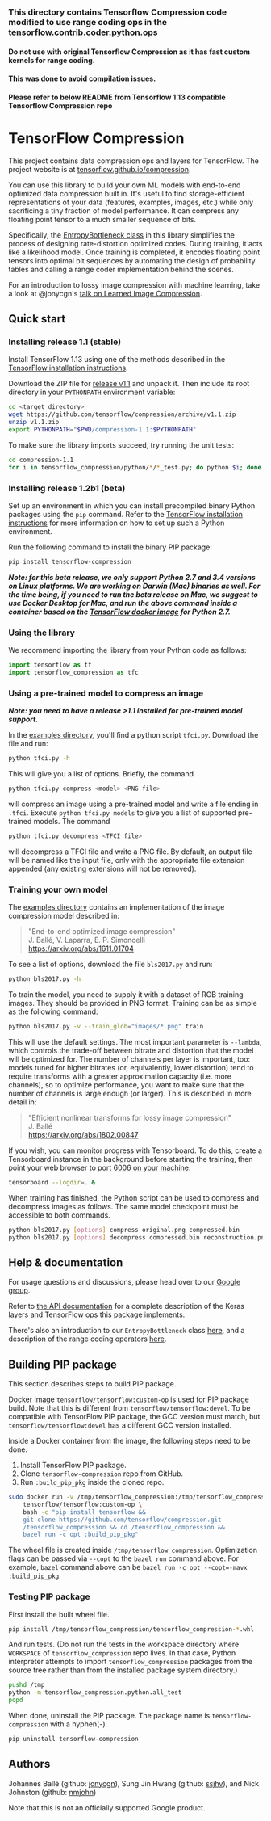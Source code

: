 ### This directory contains Tensorflow Compression code modified to use range coding ops in the tensorflow.contrib.coder.python.ops

#### Do not use with original Tensorflow Compression as it has fast custom kernels for range coding.

#### This was done to avoid compilation issues.

#### Please refer to below README from Tensorflow 1.13 compatible Tensorflow Compression repo

# TensorFlow Compression

This project contains data compression ops and layers for TensorFlow. The
project website is at
[tensorflow.github.io/compression](https://tensorflow.github.io/compression).

You can use this library to build your own ML models with end-to-end optimized
data compression built in. It's useful to find storage-efficient representations
of your data (features, examples, images, etc.) while only sacrificing a tiny
fraction of model performance. It can compress any floating point tensor to a
much smaller sequence of bits.

Specifically, the
[EntropyBottleneck class](https://tensorflow.github.io/compression/docs/entropy_bottleneck.html)
in this library simplifies the process of designing rate-distortion optimized
codes. During training, it acts like a likelihood model. Once training is
completed, it encodes floating point tensors into optimal bit sequences by
automating the design of probability tables and calling a range coder
implementation behind the scenes.

For an introduction to lossy image compression with machine learning, take a
look at @jonycgn's
[talk on Learned Image Compression](https://www.youtube.com/watch?v=x_q7cZviXkY).

## Quick start

### Installing release 1.1 (stable)

Install TensorFlow 1.13 using one of the methods described in the
[TensorFlow installation instructions](https://www.tensorflow.org/install).

Download the ZIP file for
[release v1.1](https://github.com/tensorflow/compression/releases/tag/v1.1)
and unpack it. Then include its root directory in your `PYTHONPATH`
environment variable:

```bash
cd <target directory>
wget https://github.com/tensorflow/compression/archive/v1.1.zip
unzip v1.1.zip
export PYTHONPATH="$PWD/compression-1.1:$PYTHONPATH"
```

To make sure the library imports succeed, try running the unit tests:

```bash
cd compression-1.1
for i in tensorflow_compression/python/*/*_test.py; do python $i; done
```

### Installing release 1.2b1 (beta)

Set up an environment in which you can install precompiled binary Python
packages using the `pip` command. Refer to the
[TensorFlow installation instructions](https://www.tensorflow.org/install/pip)
for more information on how to set up such a Python environment.

Run the following command to install the binary PIP package:

```bash
pip install tensorflow-compression
```

***Note: for this beta release, we only support Python 2.7 and 3.4 versions on
Linux platforms. We are working on Darwin (Mac) binaries as well. For the time
being, if you need to run the beta release on Mac, we suggest to use Docker
Desktop for Mac, and run the above command inside a container based on the
[TensorFlow docker image](https://www.tensorflow.org/install/docker) for
Python 2.7.***

### Using the library

We recommend importing the library from your Python code as follows:

```python
import tensorflow as tf
import tensorflow_compression as tfc
```

### Using a pre-trained model to compress an image

***Note: you need to have a release >1.1 installed for pre-trained model
support.***

In the
[examples directory](https://github.com/tensorflow/compression/tree/master/examples),
you'll find a python script `tfci.py`. Download the file and run:

```bash
python tfci.py -h
```

This will give you a list of options. Briefly, the command

```bash
python tfci.py compress <model> <PNG file>
```

will compress an image using a pre-trained model and write a file ending in
`.tfci`. Execute `python tfci.py models` to give you a list of supported
pre-trained models. The command

```bash
python tfci.py decompress <TFCI file>
```

will decompress a TFCI file and write a PNG file. By default, an output file
will be named like the input file, only with the appropriate file extension
appended (any existing extensions will not be removed).

### Training your own model

The
[examples directory](https://github.com/tensorflow/compression/tree/master/examples)
contains an implementation of the image compression model described in:

> "End-to-end optimized image compression"<br />
> J. Ballé, V. Laparra, E. P. Simoncelli<br />
> https://arxiv.org/abs/1611.01704

To see a list of options, download the file `bls2017.py` and run:

```bash
python bls2017.py -h
```

To train the model, you need to supply it with a dataset of RGB training images.
They should be provided in PNG format. Training can be as simple as the
following command:

```bash
python bls2017.py -v --train_glob="images/*.png" train
```

This will use the default settings. The most important parameter is `--lambda`,
which controls the trade-off between bitrate and distortion that the model will
be optimized for. The number of channels per layer is important, too: models
tuned for higher bitrates (or, equivalently, lower distortion) tend to require
transforms with a greater approximation capacity (i.e. more channels), so to
optimize performance, you want to make sure that the number of channels is large
enough (or larger). This is described in more detail in:

> "Efficient nonlinear transforms for lossy image compression"<br />
> J. Ballé<br />
> https://arxiv.org/abs/1802.00847

If you wish, you can monitor progress with Tensorboard. To do this, create a
Tensorboard instance in the background before starting the training, then point
your web browser to [port 6006 on your machine](http://localhost:6006):

```bash
tensorboard --logdir=. &
```

When training has finished, the Python script can be used to compress and
decompress images as follows. The same model checkpoint must be accessible to
both commands.

```bash
python bls2017.py [options] compress original.png compressed.bin
python bls2017.py [options] decompress compressed.bin reconstruction.png
```

## Help & documentation

For usage questions and discussions, please head over to our
[Google group](https://groups.google.com/forum/#!forum/tensorflow-compression).

Refer to
[the API documentation](https://tensorflow.github.io/compression/docs/api_docs/python/tfc.html)
for a complete description of the Keras layers and TensorFlow ops this package
implements.

There's also an introduction to our `EntropyBottleneck` class
[here](https://tensorflow.github.io/compression/docs/entropy_bottleneck.html),
and a description of the range coding operators
[here](https://tensorflow.github.io/compression/docs/range_coding.html).

## Building PIP package

This section describes steps to build PIP package.

Docker image `tensorflow/tensorflow:custom-op` is used for PIP package build.
Note that this is different from `tensorflow/tensorflow:devel`. To be compatible
with TensorFlow PIP package, the GCC version must match, but
`tensorflow/tensorflow:devel` has a different GCC version installed.

Inside a Docker container from the image, the following steps need to be done.

1. Install TensorFlow PIP package.
2. Clone `tensorflow-compression` repo from GitHub.
3. Run `:build_pip_pkg` inside the cloned repo.

```bash
sudo docker run -v /tmp/tensorflow_compression:/tmp/tensorflow_compression \
    tensorflow/tensorflow:custom-op \
    bash -c "pip install tensorflow &&
    git clone https://github.com/tensorflow/compression.git
    /tensorflow_compression && cd /tensorflow_compression &&
    bazel run -c opt :build_pip_pkg"
```

The wheel file is created inside `/tmp/tensorflow_compression`. Optimization
flags can be passed via `--copt` to the `bazel run` command above. For example,
`bazel` command above can be `bazel run -c opt --copt=-mavx :build_pip_pkg`.

### Testing PIP package

First install the built wheel file.

```bash
pip install /tmp/tensorflow_compression/tensorflow_compression-*.whl
```

And run tests. (Do not run the tests in the workspace directory where
`WORKSPACE` of `tensorflow_compression` repo lives. In that case, Python
interpreter attempts to import `tensorflow_compression` packages from the source
tree rather than from the installed package system directory.)

```bash
pushd /tmp
python -m tensorflow_compression.python.all_test
popd
```

When done, uninstall the PIP package. The package name is
`tensorflow-compression` with a hyphen(-).

```bash
pip uninstall tensorflow-compression
```

## Authors

Johannes Ballé (github: [jonycgn](https://github.com/jonycgn)), Sung Jin Hwang
(github: [ssjhv](https://github.com/ssjhv)), and Nick Johnston (github:
[nmjohn](https://github.com/nmjohn))

Note that this is not an officially supported Google product.
